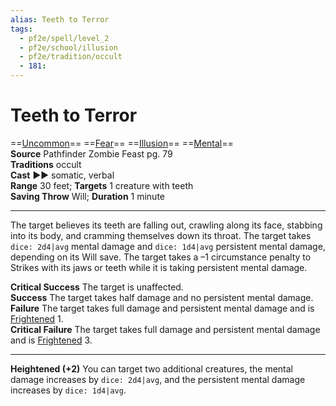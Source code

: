 ```yaml
---
alias: Teeth to Terror
tags:
  - pf2e/spell/level_2
  - pf2e/school/illusion
  - pf2e/tradition/occult
  - 181:
---
```


# Teeth to Terror

==[Uncommon](Uncommon.md)== ==[Fear](Fear.md)== ==[Illusion](Illusion.md)== ==[Mental](Mental.md)==  
__Source__ Pathfinder Zombie Feast pg. 79  
**Traditions** occult  
**Cast** ►► somatic, verbal  
**Range** 30 feet; **Targets** 1 creature with teeth  
**Saving Throw** Will; **Duration** 1 minute

---

The target believes its teeth are falling out, crawling along its face, stabbing into its body, and cramming themselves down its throat. The target takes `dice: 2d4|avg` mental damage and `dice: 1d4|avg` persistent mental damage, depending on its Will save. The target takes a –1 circumstance penalty to Strikes with its jaws or teeth while it is taking persistent mental damage.

**Critical Success** The target is unaffected.  
**Success** The target takes half damage and no persistent mental damage.  
**Failure** The target takes full damage and persistent mental damage and is [Frightened](Frightened.md) 1.  
**Critical Failure** The target takes full damage and persistent mental damage and is [Frightened](Frightened.md) 3.

<hr>

**Heightened (+2)** You can target two additional creatures, the mental damage increases by `dice: 2d4|avg`, and the persistent mental damage increases by `dice: 1d4|avg`.
